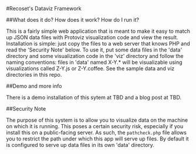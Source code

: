 #Recoset's Dataviz Framework


##What does it do? How does it work? How do I run it?

This is a fairly simple web application that is meant to make it easy to match up JSON data files with Protoviz visualization code and view the result. Installation is simple: just copy the files to a web server that knows PHP and read the 'Security Note' below. To use it, put some data files in the 'data' directory and some visualization code in the 'viz' directory and follow the naming conventions: files in 'data' named X-Y.* will be visualizable using visualizations called Z-Y.js or Z-Y.coffee. See the sample data and viz directories in this repo.

##Demo and more info


There is a demo installation of this sytem at TBD and a blog post at TBD.

##Security Note


The purpose of this system is to allow you to visualize data on the machine on which it is running. This poses a certain security risk, especially if you install this on a public-facing server. As such, the `pathcheck.php` file allows you to restrict the path under which this app will serve up files. By default it is configured to serve up data files in its own 'data' directory.

